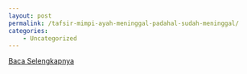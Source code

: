 ```yaml
---
layout: post
permalink: /tafsir-mimpi-ayah-meninggal-padahal-sudah-meninggal/
categories:
    - Uncategorized
---
```


[Baca Selengkapnya](/05)